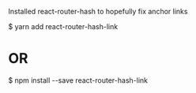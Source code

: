 Installed react-router-hash to hopefully fix anchor links

\$ yarn add react-router-hash-link

# OR

\$ npm install --save react-router-hash-link
